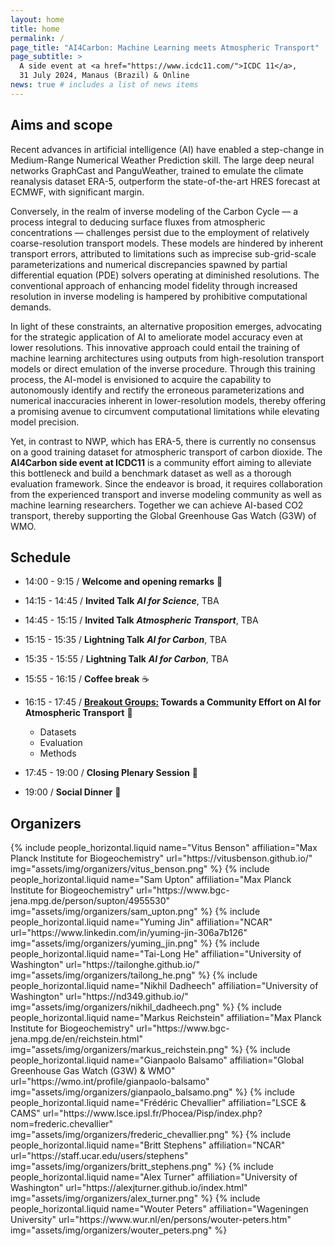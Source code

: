 ```yaml
---
layout: home
title: home
permalink: /
page_title: "AI4Carbon: Machine Learning meets Atmospheric Transport"
page_subtitle: >
  A side event at <a href="https://www.icdc11.com/">ICDC 11</a>,
  31 July 2024, Manaus (Brazil) & Online
news: true # includes a list of news items
---
```


## Aims and scope

Recent advances in artificial intelligence (AI) have enabled a step-change in Medium-Range Numerical Weather Prediction skill. The large deep neural networks GraphCast and PanguWeather, trained to emulate the climate reanalysis dataset ERA-5, outperform the state-of-the-art HRES forecast at ECMWF, with significant margin.

Conversely, in the realm of inverse modeling of the Carbon Cycle — a process integral to deducing surface fluxes from atmospheric concentrations — challenges persist due to the employment of relatively coarse-resolution transport models. These models are hindered by inherent transport errors, attributed to limitations such as imprecise sub-grid-scale parameterizations and numerical discrepancies spawned by partial differential equation (PDE) solvers operating at diminished resolutions. The conventional approach of enhancing model fidelity through increased resolution in inverse modeling is hampered by prohibitive computational demands.

In light of these constraints, an alternative proposition emerges, advocating for the strategic application of AI to ameliorate model accuracy even at lower resolutions. This innovative approach could entail the training of machine learning architectures using outputs from high-resolution transport models or direct emulation of the inverse procedure. Through this training process, the AI-model is envisioned to acquire the capability to autonomously identify and rectify the erroneous parameterizations and numerical inaccuracies inherent in lower-resolution models, thereby offering a promising avenue to circumvent computational limitations while elevating model precision.

Yet, in contrast to NWP, which has ERA-5, there is currently no consensus on a good training dataset for atmospheric transport of carbon dioxide. The **AI4Carbon side event at ICDC11** is a community effort aiming to alleviate this bottleneck and build a benchmark dataset as well as a thorough evaluation framework. Since the endeavor is broad, it requires collaboration from the experienced transport and inverse modeling community as well as machine learning researchers. Together we can achieve AI-based CO2 transport, thereby supporting the Global Greenhouse Gas Watch (G3W) of WMO.

## Schedule

- 14:00 - 9:15 / **Welcome and opening remarks** :raised_hands:

- 14:15 - 14:45 / <strong>Invited Talk</strong> <b><i>AI for Science</i></b>, TBA
- 14:45 - 15:15 / <strong>Invited Talk</strong> <b><i>Atmospheric Transport</i></b>, TBA
- 15:15 - 15:35 / <strong>Lightning Talk</strong> <b><i>AI for Carbon</i></b>, TBA
- 15:35 - 15:55 / <strong>Lightning Talk</strong> <b><i>AI for Carbon</i></b>, TBA

- 15:55 - 16:15 / **Coffee break** :coffee:

- 16:15 - 17:45 / <strong><u>Breakout Groups:</u> Towards a Community Effort on AI for Atmospheric Transport</strong> :mega:

  - Datasets
  - Evaluation
  - Methods

- 17:45 - 19:00 / **Closing Plenary Session** :wave:

- 19:00 / **Social Dinner** :spaghetti:

## Organizers

<div class="row row-cols-2 projects pt-3 pb-3">
  {% include people_horizontal.liquid name="Vitus Benson" affiliation="Max Planck Institute for Biogeochemistry" url="https://vitusbenson.github.io/" img="assets/img/organizers/vitus_benson.png" %}
  {% include people_horizontal.liquid name="Sam Upton" affiliation="Max Planck Institute for Biogeochemistry" url="https://www.bgc-jena.mpg.de/person/supton/4955530" img="assets/img/organizers/sam_upton.png" %}
  {% include people_horizontal.liquid name="Yuming Jin" affiliation="NCAR" url="https://www.linkedin.com/in/yuming-jin-306a7b126" img="assets/img/organizers/yuming_jin.png" %}
  {% include people_horizontal.liquid name="Tai-Long He" affiliation="University of Washington" url="https://tailonghe.github.io/" img="assets/img/organizers/tailong_he.png" %}
  {% include people_horizontal.liquid name="Nikhil Dadheech" affiliation="University of Washington" url="https://nd349.github.io/" img="assets/img/organizers/nikhil_dadheech.png" %}
  {% include people_horizontal.liquid name="Markus Reichstein" affiliation="Max Planck Institute for Biogeochemistry" url="https://www.bgc-jena.mpg.de/en/reichstein.html" img="assets/img/organizers/markus_reichstein.png" %}
  {% include people_horizontal.liquid name="Gianpaolo Balsamo" affiliation="Global Greenhouse Gas Watch (G3W) & WMO" url="https://wmo.int/profile/gianpaolo-balsamo" img="assets/img/organizers/gianpaolo_balsamo.png" %}
  {% include people_horizontal.liquid name="Frédéric Chevallier" affiliation="LSCE & CAMS" url="https://www.lsce.ipsl.fr/Phocea/Pisp/index.php?nom=frederic.chevallier" img="assets/img/organizers/frederic_chevallier.png" %}
  {% include people_horizontal.liquid name="Britt Stephens" affiliation="NCAR" url="https://staff.ucar.edu/users/stephens" img="assets/img/organizers/britt_stephens.png" %}
  {% include people_horizontal.liquid name="Alex Turner" affiliation="University of Washington" url="https://alexjturner.github.io/index.html" img="assets/img/organizers/alex_turner.png" %}
  {% include people_horizontal.liquid name="Wouter Peters" affiliation="Wageningen University" url="https://www.wur.nl/en/persons/wouter-peters.htm" img="assets/img/organizers/wouter_peters.png" %}

</div>
